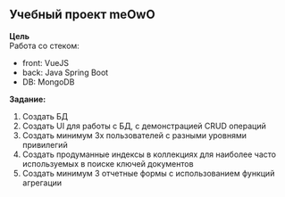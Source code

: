 <h2>Учебный проект meOwO</h2>

<b>Цель</b>
</br>
Работа со стеком:
- front: VueJS
- back: Java Spring Boot
- DB: MongoDB

<b>Задание:</b>
   1) Создать БД
   2) Создать UI для работы с БД, с демонстрацией CRUD операций
   3) Создать минимум 3х пользователей с разными уровнями привилегий
   4) Создать продуманные индексы в коллекциях для наиболее часто используемых в поиске ключей документов
   5) Создать минимум 3 отчетные формы с использованием функций агрегации